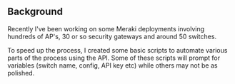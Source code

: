 ## Background

Recently I've been working on some Meraki deployments involving hundreds of AP's, 30 or so security gateways and around 50 switches.

To speed up the process, I created some basic scripts to automate various parts of the process using the API.
Some of these scripts will prompt for variables (switch name, config, API key etc) while others may not be as polished.
